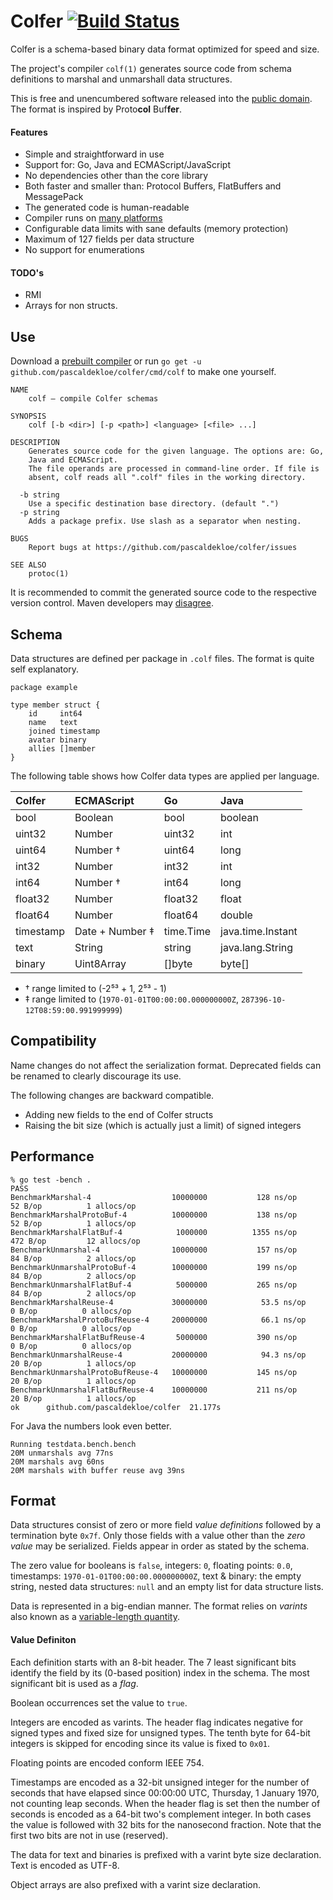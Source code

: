 # Colfer [![Build Status](https://travis-ci.org/pascaldekloe/colfer.svg?branch=master)](https://travis-ci.org/pascaldekloe/colfer)

Colfer is a schema-based binary data format optimized for speed and size.

The project's compiler `colf(1)` generates source code from schema definitions
to marshal and unmarshall data structures.

This is free and unencumbered software released into the [public domain](http://creativecommons.org/publicdomain/zero/1.0).
The format is inspired by Proto**col** Buf**fer**.


#### Features

* Simple and straightforward in use
* Support for: Go, Java and ECMAScript/JavaScript
* No dependencies other than the core library
* Both faster and smaller than: Protocol Buffers, FlatBuffers and MessagePack
* The generated code is human-readable
* Compiler runs on [many platforms](https://golang.org/doc/install/source#environment)
* Configurable data limits with sane defaults (memory protection)
* Maximum of 127 fields per data structure
* No support for enumerations

#### TODO's

* RMI
* Arrays for non structs.



## Use

Download a [prebuilt compiler](https://github.com/pascaldekloe/colfer/releases)
or run `go get -u github.com/pascaldekloe/colfer/cmd/colf` to make one yourself.

```
NAME
	colf — compile Colfer schemas

SYNOPSIS
	colf [-b <dir>] [-p <path>] <language> [<file> ...]

DESCRIPTION
	Generates source code for the given language. The options are: Go,
	Java and ECMAScript.
	The file operands are processed in command-line order. If file is
	absent, colf reads all ".colf" files in the working directory.

  -b string
	Use a specific destination base directory. (default ".")
  -p string
	Adds a package prefix. Use slash as a separator when nesting.

BUGS
	Report bugs at https://github.com/pascaldekloe/colfer/issues

SEE ALSO
	protoc(1)
```


It is recommended to commit the generated source code to the respective version
control.
Maven developers may [disagree](https://github.com/pascaldekloe/colfer/wiki/Java).



## Schema

Data structures are defined per package in `.colf` files. The format is quite
self explanatory.

```
package example

type member struct {
	id     int64
	name   text
	joined timestamp
	avatar binary
	allies []member
}
```


The following table shows how Colfer data types are applied per language.

| Colfer	| ECMAScript		| Go		| Java		|
|:--------------|:----------------------|:--------------|:--------------|
| bool		| Boolean		| bool		| boolean	|
| uint32	| Number		| uint32	| int		|
| uint64	| Number †		| uint64	| long		|
| int32		| Number		| int32		| int		|
| int64		| Number †		| int64		| long		|
| float32	| Number		| float32	| float		|
| float64	| Number		| float64	| double	|
| timestamp	| Date + Number	‡	| time.Time	| java.time.Instant |
| text		| String		| string	| java.lang.String |
| binary	| Uint8Array		| []byte	| byte[]	|

* † range limited to (-2⁵³ + 1, 2⁵³ - 1)
* ‡ range limited to (`1970-01-01T00:00:00.000000000Z`, `287396-10-12T08:59:00.991999999`)



## Compatibility

Name changes do not affect the serialization format. Deprecated fields can be
renamed to clearly discourage its use.

The following changes are backward compatible.
* Adding new fields to the end of Colfer structs
* Raising the bit size (which is actually just a limit) of signed integers



## Performance

```
% go test -bench .
PASS
BenchmarkMarshal-4               	10000000	       128 ns/op	      52 B/op	       1 allocs/op
BenchmarkMarshalProtoBuf-4       	10000000	       138 ns/op	      52 B/op	       1 allocs/op
BenchmarkMarshalFlatBuf-4        	 1000000	      1355 ns/op	     472 B/op	      12 allocs/op
BenchmarkUnmarshal-4             	10000000	       157 ns/op	      84 B/op	       2 allocs/op
BenchmarkUnmarshalProtoBuf-4     	10000000	       199 ns/op	      84 B/op	       2 allocs/op
BenchmarkUnmarshalFlatBuf-4      	 5000000	       265 ns/op	      84 B/op	       2 allocs/op
BenchmarkMarshalReuse-4          	30000000	        53.5 ns/op	       0 B/op	       0 allocs/op
BenchmarkMarshalProtoBufReuse-4  	20000000	        66.1 ns/op	       0 B/op	       0 allocs/op
BenchmarkMarshalFlatBufReuse-4   	 5000000	       390 ns/op	       0 B/op	       0 allocs/op
BenchmarkUnmarshalReuse-4        	20000000	        94.3 ns/op	      20 B/op	       1 allocs/op
BenchmarkUnmarshalProtoBufReuse-4	10000000	       145 ns/op	      20 B/op	       1 allocs/op
BenchmarkUnmarshalFlatBufReuse-4 	10000000	       211 ns/op	      20 B/op	       1 allocs/op
ok  	github.com/pascaldekloe/colfer	21.177s
```

For Java the numbers look even better.

```
Running testdata.bench.bench
20M unmarshals avg 77ns
20M marshals avg 60ns
20M marshals with buffer reuse avg 39ns
```


## Format

Data structures consist of zero or more field *value definitions* followed by a
termination byte `0x7f`. Only those fields with a value other than the *zero
value* may be serialized. Fields appear in order as stated by the schema.

The zero value for booleans is `false`, integers: `0`, floating points: `0.0`,
timestamps: `1970-01-01T00:00:00.000000000Z`, text & binary: the empty
string, nested data structures: `null` and an empty list for data structure
lists.

Data is represented in a big-endian manner. The format relies on *varints* also
known as a
[variable-length quantity](https://en.wikipedia.org/wiki/Variable-length_quantity).


#### Value Definiton

Each definition starts with an 8-bit header. The 7 least significant bits
identify the field by its (0-based position) index in the schema. The most
significant bit is used as a *flag*.

Boolean occurrences set the value to `true`.

Integers are encoded as varints. The header flag indicates negative for signed
types and fixed size for unsigned types. The tenth byte for 64-bit integers is
skipped for encoding since its value is fixed to `0x01`.

Floating points are encoded conform IEEE 754.

Timestamps are encoded as a 32-bit unsigned integer for the number of seconds
that have elapsed since 00:00:00 UTC, Thursday, 1 January 1970, not counting
leap seconds. When the header flag is set then the number of seconds is encoded
as a 64-bit two's complement integer. In both cases the value is followed with
32 bits for the nanosecond fraction. Note that the first two bits are not in use
(reserved).

The data for text and binaries is prefixed with a varint byte size declaration.
Text is encoded as UTF-8.

Object arrays are also prefixed with a varint size declaration.

